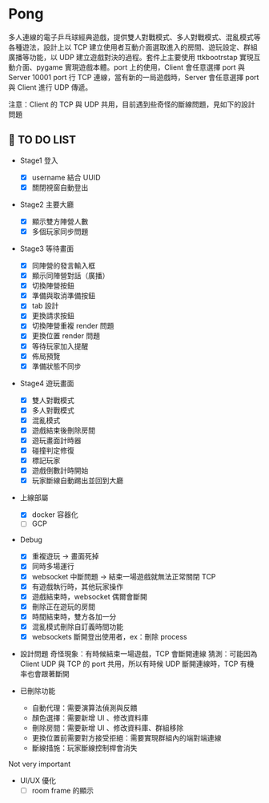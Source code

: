 # Pong

多人連線的電子乒乓球經典遊戲，提供雙人對戰模式、多人對戰模式、混亂模式等各種遊法，設計上以 TCP 建立使用者互動介面選取進入的房間、遊玩設定、群組廣播等功能，以 UDP 建立遊戲對決的過程。套件上主要使用 ttkbootrstap 實現互動介面、pygame 實現遊戲本體。port 上的使用，Client 會任意選擇 port 與 Server 10001 port 行 TCP 連線，當有新的一局遊戲時，Server 會任意選擇 port 與 Client 進行 UDP 傳遞。

注意：Client 的 TCP 與 UDP 共用，目前遇到些奇怪的斷線問題，見如下的設計問題

## 📝 TO DO LIST

- Stage1 登入
    - [x] username 結合 UUID
    - [x] 關閉視窗自動登出

- Stage2 主要大廳
    - [x] 顯示雙方陣營人數
    - [x] 多個玩家同步問題

- Stage3 等待畫面
    - [x] 同陣營的發言輸入框
    - [x] 顯示同陣營對話（廣播）
    - [x] 切換陣營按鈕
    - [x] 準備與取消準備按鈕
    - [x] tab 設計
    - [x] 更換請求按鈕
    - [x] 切換陣營重複 render 問題
    - [x] 更換位置 render 問題
    - [x] 等待玩家加入提醒
    - [x] 佈局預覽
    - [x] 準備狀態不同步

- Stage4 遊玩畫面
    - [x] 雙人對戰模式
    - [x] 多人對戰模式
    - [x] 混亂模式
    - [x] 遊戲結束後刪除房間
    - [x] 遊玩畫面計時器
    - [x] 碰撞判定修復
    - [x] 標記玩家
    - [x] 遊戲倒數計時開始
    - [x] 玩家斷線自動踢出並回到大廳

- 上線部屬
    - [x] docker 容器化
    - [ ] GCP

- Debug
    - [X] 重複遊玩 -> 畫面死掉
    - [x] 同時多場運行
    - [x] websocket 中斷問題 -> 結束一場遊戲就無法正常關閉 TCP
    - [x] 有遊戲執行時，其他玩家操作
    - [x] 遊戲結束時，websocket 偶爾會斷開
    - [x] 刪除正在遊玩的房間
    - [x] 時間結束時，雙方各加一分
    - [x] 混亂模式刪除自訂義時間功能
    - [x] websockets 斷開登出使用者，ex：刪除 process

- 設計問題
    奇怪現象：有時候結束一場遊戲，TCP 會斷開連線
    猜測：可能因為 Client UDP 與 TCP 的 port 共用，所以有時候 UDP 斷開連線時，TCP 有機率也會跟著斷開

- 已刪除功能
    - 自動代理：需要演算法偵測與反饋
    - 顏色選擇：需要新增 UI 、修改資料庫
    - 刪除房間：需要新增 UI 、修改資料庫、群組移除
    - 更換位置前需要對方接受拒絕：需要實現群組內的端對端連線
    - 斷線措施：玩家斷線控制桿會消失

Not very important
- UI/UX 優化
    - [ ] room frame 的顯示